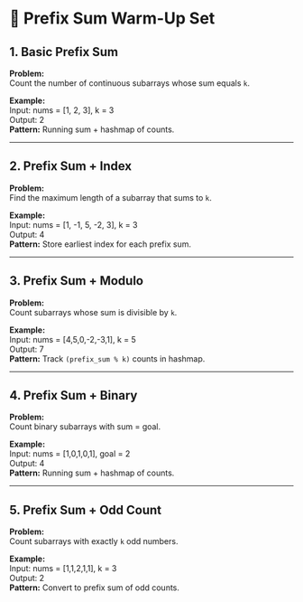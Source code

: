 # 🎯 Prefix Sum Warm-Up Set

## **1. Basic Prefix Sum**

**Problem:**  
Count the number of continuous subarrays whose sum equals `k`.

**Example:**  
Input: nums = [1, 2, 3], k = 3  
Output: 2  
**Pattern:** Running sum + hashmap of counts.

---

## **2. Prefix Sum + Index**

**Problem:**  
Find the maximum length of a subarray that sums to `k`.

**Example:**  
Input: nums = [1, -1, 5, -2, 3], k = 3  
Output: 4  
**Pattern:** Store earliest index for each prefix sum.

---

## **3. Prefix Sum + Modulo**

**Problem:**  
Count subarrays whose sum is divisible by `k`.

**Example:**  
Input: nums = [4,5,0,-2,-3,1], k = 5  
Output: 7  
**Pattern:** Track `(prefix_sum % k)` counts in hashmap.

---

## **4. Prefix Sum + Binary**

**Problem:**  
Count binary subarrays with sum = goal.

**Example:**  
Input: nums = [1,0,1,0,1], goal = 2  
Output: 4  
**Pattern:** Running sum + hashmap of counts.

---

## **5. Prefix Sum + Odd Count**

**Problem:**  
Count subarrays with exactly `k` odd numbers.

**Example:**  
Input: nums = [1,1,2,1,1], k = 3  
Output: 2  
**Pattern:** Convert to prefix sum of odd counts.
